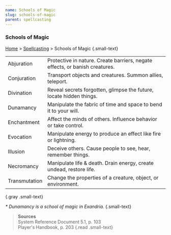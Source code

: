 ```yaml
---
name: Schools of Magic
slug: schools-of-magic
parent: spellcasting
---
```

### Schools of Magic
[Home](dm-operations-center) > [Spellcasting](spellcasting-menu) > Schools of Magic {.small-text}

||| 
| :---------- | :--------------------------------------------------------------------------|
| Abjuration  | Protective in nature. Create barriers, negate effects, or banish creatures.|
| Conjuration | Transport objects and creatures. Summon allies, teleport.                  |
| Divination  | Reveal secrets forgotten, glimpse the future, locate hidden things.        |
| Dunamancy   | Manipulate the fabric of time and space to bend it to your will.           |
| Enchantment | Affect the minds of others. Influence behavior or take control.            |
| Evocation   | Manipulate energy to produce an effect like fire or lightning.             |
| Illusion    | Deceive others. Cause people to see, hear, remember things.                |
| Necromancy  | Manipulate life & death. Drain energy, create undead, restore life.        |
| Transmutation | Change the properties of a creature, object, or environment.             |
{.gray .small-text}

*\* Dunamancy is a school of magic in Exandria.* {.small-text}

> **Sources** <br/>
> System Reference Document 5.1, p. 103<br/>
> Player's Handbook, p. 203
{.read .small-text}

